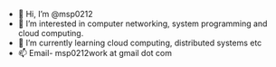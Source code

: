 - 👋 Hi, I’m @msp0212
- 👀 I’m interested in computer networking, system programming and cloud computing.
- 🌱 I’m currently learning cloud computing, distributed systems etc
- 📫 Email-  msp0212work at gmail dot com

<!---
msp0212/msp0212 is a ✨ special ✨ repository because its `README.md` (this file) appears on your GitHub profile.
You can click the Preview link to take a look at your changes.
--->
